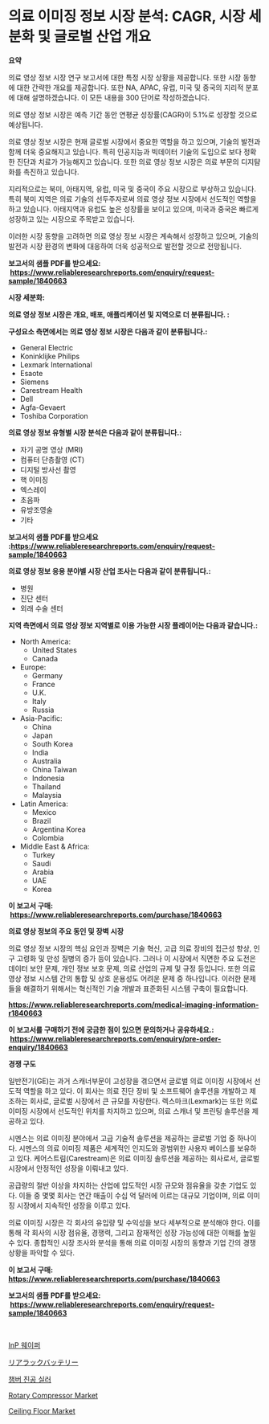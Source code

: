 <p><h1>의료 이미징 정보 시장 분석: CAGR, 시장 세분화 및 글로벌 산업 개요</h1></p><p><strong>요약</strong></p>
<p><p>의료 영상 정보 시장 연구 보고서에 대한 특정 시장 상황을 제공합니다. 또한 시장 동향에 대한 간략한 개요를 제공합니다. 또한 NA, APAC, 유럽, 미국 및 중국의 지리적 분포에 대해 설명하겠습니다. 이 모든 내용을 300 단어로 작성하겠습니다.</p><p>의료 영상 정보 시장은 예측 기간 동안 연평균 성장률(CAGR)이 5.1%로 성장할 것으로 예상됩니다.</p><p>의료 영상 정보 시장은 현재 글로벌 시장에서 중요한 역할을 하고 있으며, 기술의 발전과 함께 더욱 중요해지고 있습니다. 특히 인공지능과 빅데이터 기술의 도입으로 보다 정확한 진단과 치료가 가능해지고 있습니다. 또한 의료 영상 정보 시장은 의료 부문의 디지턈화를 촉진하고 있습니다.</p><p>지리적으로는 북미, 아태지역, 유럽, 미국 및 중국이 주요 시장으로 부상하고 있습니다. 특히 북미 지역은 의료 기술의 선두주자로써 의료 영상 정보 시장에서 선도적인 역할을 하고 있습니다. 아태지역과 유럽도 높은 성장률을 보이고 있으며, 미국과 중국은 빠르게 성장하고 있는 시장으로 주목받고 있습니다.</p><p>이러한 시장 동향을 고려하면 의료 영상 정보 시장은 계속해서 성장하고 있으며, 기술의 발전과 시장 환경의 변화에 대응하여 더욱 성공적으로 발전할 것으로 전망됩니다.</p></p>
<p><strong>보고서의 샘플 PDF를 받으세요: &nbsp;<a href="https://www.reliableresearchreports.com/enquiry/request-sample/1840663">https://www.reliableresearchreports.com/enquiry/request-sample/1840663</a></strong></p>
<p><strong>시장 세분화:</strong></p>
<p><strong> 의료 영상 정보 시장은 개요, 배포, 애플리케이션 및 지역으로 더 분류됩니다. :</strong></p>
<p><strong>구성요소 측면에서는 의료 영상 정보 시장은 다음과 같이 분류됩니다.:</strong></p>
<p><ul><li>General Electric</li><li>Koninklijke Philips</li><li>Lexmark International</li><li>Esaote</li><li>Siemens</li><li>Carestream Health</li><li>Dell</li><li>Agfa-Gevaert</li><li>Toshiba Corporation</li></ul></p>
<p><strong> 의료 영상 정보 유형별 시장 분석은 다음과 같이 분류됩니다.:</strong></p>
<p><ul><li>자기 공명 영상 (MRI)</li><li>컴퓨터 단층촬영 (CT)</li><li>디지털 방사선 촬영</li><li>핵 이미징</li><li>엑스레이</li><li>초음파</li><li>유방조영술</li><li>기타</li></ul></p>
<p><strong>보고서의 샘플 PDF를 받으세요 :<a href="https://www.reliableresearchreports.com/enquiry/request-sample/1840663">https://www.reliableresearchreports.com/enquiry/request-sample/1840663</a></strong></p>
<p><strong> 의료 영상 정보 응용 분야별 시장 산업 조사는 다음과 같이 분류됩니다.:</strong></p>
<p><ul><li>병원</li><li>진단 센터</li><li>외래 수술 센터</li></ul></p>
<p><strong>지역 측면에서 의료 영상 정보 지역별로 이용 가능한 시장 플레이어는 다음과 같습니다.:</strong></p>
<p><ul>
    <li>
        North America:
        <ul>
            <li>United States</li>
            <li>Canada</li>
        </ul>
    </li>
    <li>
        Europe:
        <ul>
            <li>Germany</li>
            <li>France</li>
            <li>U.K.</li>
            <li>Italy</li>
            <li>Russia</li>
        </ul>
    </li>
    <li>
        Asia-Pacific:
        <ul>
            <li>China</li>
            <li>Japan</li>
            <li>South Korea</li>
            <li>India</li>
            <li>Australia</li>
            <li>China Taiwan</li>
            <li>Indonesia</li>
            <li>Thailand</li>
            <li>Malaysia</li>
        </ul>
    </li>
    <li>
        Latin America:
        <ul>
            <li>Mexico</li>
            <li>Brazil</li>
            <li>Argentina Korea</li>
            <li>Colombia</li>
        </ul>
    </li>
    <li>
        Middle East & Africa:
        <ul>
            <li>Turkey</li>
            <li>Saudi</li>
            <li>Arabia</li>
            <li>UAE</li>
            <li>Korea</li>
        </ul>
    </li>
    </ul></p>
<p><strong>이 보고서 구매: &nbsp;<a href="https://www.reliableresearchreports.com/purchase/1840663">https://www.reliableresearchreports.com/purchase/1840663</a></strong></p>
<p><strong>의료 영상 정보의 주요 동인 및 장벽 시장</strong></p>
<p><p>의료 영상 정보 시장의 핵심 요인과 장벽은 기술 혁신, 고급 의료 장비의 접근성 향상, 인구 고령화 및 만성 질병의 증가 등이 있습니다. 그러나 이 시장에서 직면한 주요 도전은 데이터 보안 문제, 개인 정보 보호 문제, 의료 산업의 규제 및 규정 등입니다. 또한 의료 영상 정보 시스템 간의 통합 및 상호 운용성도 어려운 문제 중 하나입니다. 이러한 문제들을 해결하기 위해서는 혁신적인 기술 개발과 표준화된 시스템 구축이 필요합니다.</p></p>
<p><strong><a href="https://www.reliableresearchreports.com/medical-imaging-information-r1840663">https://www.reliableresearchreports.com/medical-imaging-information-r1840663</a></strong></p>
<p><strong>이 보고서를 구매하기 전에 궁금한 점이 있으면 문의하거나 공유하세요.: &nbsp;<a href="https://www.reliableresearchreports.com/enquiry/pre-order-enquiry/1840663">https://www.reliableresearchreports.com/enquiry/pre-order-enquiry/1840663</a></strong></p>
<p><strong>경쟁 구도</strong></p>
<p><p>일반전기(GE)는 과거 스캐너부문이 고성장을 겪으면서 글로벌 의료 이미징 시장에서 선도적 역할을 하고 있다. 이 회사는 의료 진단 장비 및 소프트웨어 솔루션을 개발하고 제조하는 회사로, 글로벌 시장에서 큰 규모를 자랑한다. 렉스마크(Lexmark)는 또한 의료 이미징 시장에서 선도적인 위치를 차지하고 있으며, 의료 스캐너 및 프린팅 솔루션을 제공하고 있다.</p><p>시멘스는 의료 이미징 분야에서 고급 기술적 솔루션을 제공하는 글로벌 기업 중 하나이다. 시멘스의 의료 이미징 제품은 세계적인 인지도와 광범위한 사용자 베이스를 보유하고 있다. 케어스트림(Carestream)은 의료 이미징 솔루션을 제공하는 회사로서, 글로벌 시장에서 안정적인 성장을 이뤄내고 있다.</p><p>공급량의 절반 이상을 차지하는 산업에 압도적인 시장 규모와 점유율을 갖춘 기업도 있다. 이들 중 몇몇 회사는 연간 매출이 수십 억 달러에 이르는 대규모 기업이며, 의료 이미징 시장에서 지속적인 성장을 이루고 있다.</p><p>의료 이미징 시장은 각 회사의 유입량 및 수익성을 보다 세부적으로 분석해야 한다. 이를 통해 각 회사의 시장 점유율, 경쟁력, 그리고 잠재적인 성장 가능성에 대한 이해를 높일 수 있다. 종합적인 시장 조사와 분석을 통해 의료 이미징 시장의 동향과 기업 간의 경쟁 상황을 파악할 수 있다.</p></p>
<p><strong>이 보고서 구매: &nbsp; <a href="https://www.reliableresearchreports.com/purchase/1840663">https://www.reliableresearchreports.com/purchase/1840663</a></strong></p>
<p><strong>보고서의 샘플 PDF를 받으세요: &nbsp;<a href="https://www.reliableresearchreports.com/enquiry/request-sample/1840663">https://www.reliableresearchreports.com/enquiry/request-sample/1840663</a></strong><strong></strong></p>
<p>&nbsp;</p>
<p><p><a href="https://medium.com/@cierrahayes645/2024%EB%85%84%EB%B6%80%ED%84%B0-2031%EB%85%84%EA%B9%8C%EC%A7%80%EC%9D%98-%EA%B8%B0%EA%B0%84%EC%97%90-%EB%8C%80%ED%95%9C-inp-%EC%9B%A8%EC%9D%B4%ED%8D%BC-%EC%8B%9C%EC%9E%A5-%EB%B6%84%EC%84%9D-%EB%B0%8F-%ED%81%AC%EA%B8%B0-%EC%98%88%EC%B8%A1-71fcba3a7ab0">InP 웨이퍼</a></p><p><a href="https://medium.com/@kelscdowell78456/%E3%83%AA%E3%82%A2%E3%83%A9%E3%83%83%E3%82%AF%E3%83%90%E3%83%83%E3%83%86%E3%83%AA%E3%83%BC%E3%83%9E%E3%83%BC%E3%82%B1%E3%83%83%E3%83%88-%E7%AB%B6%E4%BA%89%E5%88%86%E6%9E%90-%E5%B8%82%E5%A0%B4%E5%8B%95%E5%90%91-%E3%81%8A%E3%82%88%E3%81%B32031%E5%B9%B4%E3%81%BE%E3%81%A7%E3%81%AE%E4%BA%88%E6%B8%AC-474fe7d6db0b">リアラックバッテリー</a></p><p><a href="https://medium.com/@rickymetzdvm/%EC%B1%94%EB%B2%84-%EC%A7%84%EA%B3%B5-%ED%8F%AC%EC%9E%A5%EA%B8%B0-%EC%8B%9C%EC%9E%A5-%ED%86%B5%EC%B0%B0-%EC%8B%9C%EC%9E%A5-%ED%8A%B8%EB%A0%8C%EB%93%9C-%EC%84%B1%EC%9E%A5-2024%EB%85%84%EB%B6%80%ED%84%B0-2031%EB%85%84%EA%B9%8C%EC%A7%80-%EC%98%88%EC%B8%A1%EB%90%9C-%EA%B2%83-ce169bfb7aae">챔버 진공 실러</a></p><p><a href="https://www.linkedin.com/pulse/rotary-compressor-market-outlook-industry-overview-forecast-7zt1e?trackingId=QmHgVg%2FypoVZpPvDTBeNVw%3D%3D">Rotary Compressor Market</a></p><p><a href="https://issuu.com/reportprime-2/docs/ceiling-floor-market-size-2030.pptx">Ceiling Floor Market</a></p></p>